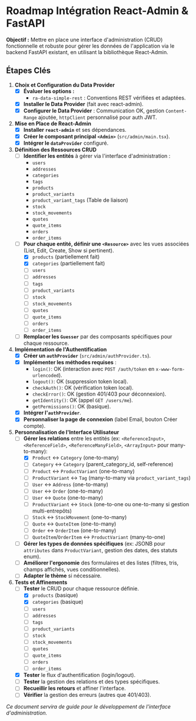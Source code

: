 # Roadmap Intégration React-Admin & FastAPI

**Objectif :** Mettre en place une interface d'administration (CRUD) fonctionnelle et robuste pour gérer les données de l'application via le backend FastAPI existant, en utilisant la bibliothèque React-Admin.

## Étapes Clés

1.  **Choix et Configuration du Data Provider**
    *   [x] **Évaluer les options :**
        *   `ra-data-simple-rest` : Conventions REST vérifiées et adaptées.
    *   [x] **Installer le Data Provider** (fait avec react-admin).
    *   [x] **Configurer le Data Provider** : Communication OK, gestion `Content-Range` ajoutée, `httpClient` personnalisé pour auth JWT.

2.  **Mise en Place de React-Admin**
    *   [x] **Installer `react-admin`** et ses dépendances.
    *   [x] **Créer le composant principal `<Admin>`** (`src/admin/main.tsx`).
    *   [x] **Intégrer le `dataProvider`** configuré.

3.  **Définition des Ressources CRUD**
    *   [ ] **Identifier les entités** à gérer via l'interface d'administration :
        *   `users`
        *   `addresses`
        *   `categories`
        *   `tags`
        *   `products`
        *   `product_variants`
        *   `product_variant_tags` (Table de liaison)
        *   `stock`
        *   `stock_movements`
        *   `quotes`
        *   `quote_items`
        *   `orders`
        *   `order_items`
    *   [ ] **Pour chaque entité, définir une `<Resource>`** avec les vues associées (List, Edit, Create, Show si pertinent).
        *   [x] `products` (partiellement fait)
        *   [x] `categories` (partiellement fait)
        *   [ ] `users`
        *   [ ] `addresses`
        *   [ ] `tags`
        *   [ ] `product_variants`
        *   [ ] `stock`
        *   [ ] `stock_movements`
        *   [ ] `quotes`
        *   [ ] `quote_items`
        *   [ ] `orders`
        *   [ ] `order_items`
    *   [ ] **Remplacer les `Guesser`** par des composants spécifiques pour chaque ressource.

4.  **Implémentation de l'Authentification**
    *   [x] **Créer un `authProvider`** (`src/admin/authProvider.ts`).
    *   [x] **Implémenter les méthodes requises** :
        *   `login()`: OK (interaction avec `POST /auth/token` en `x-www-form-urlencoded`).
        *   `logout()`: OK (suppression token local).
        *   `checkAuth()`: OK (vérification token local).
        *   `checkError()`: OK (gestion 401/403 pour déconnexion).
        *   `getIdentity()`: OK (appel `GET /users/me`).
        *   `getPermissions()`: OK (basique).
    *   [x] **Intégrer l'`authProvider`**.
    *   [x] **Personnaliser la page de connexion** (label Email, bouton Créer compte).

5.  **Personnalisation de l'Interface Utilisateur**
    *   [ ] **Gérer les relations** entre les entités (ex: `<ReferenceInput>`, `<ReferenceField>`, `<ReferenceManyField>`, `<ArrayInput>` pour many-to-many):
        *   [x] `Product` <-> `Category` (one-to-many)
        *   [ ] `Category` <-> `Category` (parent_category_id, self-reference)
        *   [ ] `Product` <-> `ProductVariant` (one-to-many)
        *   [ ] `ProductVariant` <-> `Tag` (many-to-many via `product_variant_tags`)
        *   [ ] `User` <-> `Address` (one-to-many)
        *   [ ] `User` <-> `Order` (one-to-many)
        *   [ ] `User` <-> `Quote` (one-to-many)
        *   [ ] `ProductVariant` <-> `Stock` (one-to-one ou one-to-many si gestion multi-entrepôts)
        *   [ ] `Stock` <-> `StockMovement` (one-to-many)
        *   [ ] `Quote` <-> `QuoteItem` (one-to-many)
        *   [ ] `Order` <-> `OrderItem` (one-to-many)
        *   [ ] `QuoteItem`/`OrderItem` <-> `ProductVariant` (many-to-one)
    *   [ ] **Gérer les types de données spécifiques** (ex: JSONB pour `attributes` dans `ProductVariant`, gestion des dates, des statuts enum).
    *   [ ] **Améliorer l'ergonomie** des formulaires et des listes (filtres, tris, champs affichés, vues conditionnelles).
    *   [ ] **Adapter le thème** si nécessaire.

6.  **Tests et Affinements**
    *   [ ] **Tester** le CRUD pour chaque ressource définie.
        *   [x] `products` (basique)
        *   [x] `categories` (basique)
        *   [ ] `users`
        *   [ ] `addresses`
        *   [ ] `tags`
        *   [ ] `product_variants`
        *   [ ] `stock`
        *   [ ] `stock_movements`
        *   [ ] `quotes`
        *   [ ] `quote_items`
        *   [ ] `orders`
        *   [ ] `order_items`
    *   [x] **Tester** le flux d'authentification (login/logout).
    *   [ ] **Tester** la gestion des relations et des types spécifiques.
    *   [ ] **Recueillir les retours** et affiner l'interface.
    *   [ ] **Vérifier** la gestion des erreurs (autres que 401/403).

*Ce document servira de guide pour le développement de l'interface d'administration.*
